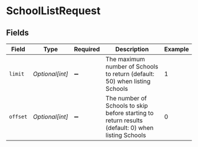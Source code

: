 # SchoolListRequest


## Fields

| Field                                                                                             | Type                                                                                              | Required                                                                                          | Description                                                                                       | Example                                                                                           |
| ------------------------------------------------------------------------------------------------- | ------------------------------------------------------------------------------------------------- | ------------------------------------------------------------------------------------------------- | ------------------------------------------------------------------------------------------------- | ------------------------------------------------------------------------------------------------- |
| `limit`                                                                                           | *Optional[int]*                                                                                   | :heavy_minus_sign:                                                                                | The maximum number of Schools to return (default: 50) when listing Schools                        | 1                                                                                                 |
| `offset`                                                                                          | *Optional[int]*                                                                                   | :heavy_minus_sign:                                                                                | The number of Schools to skip before starting to return results (default: 0) when listing Schools | 0                                                                                                 |